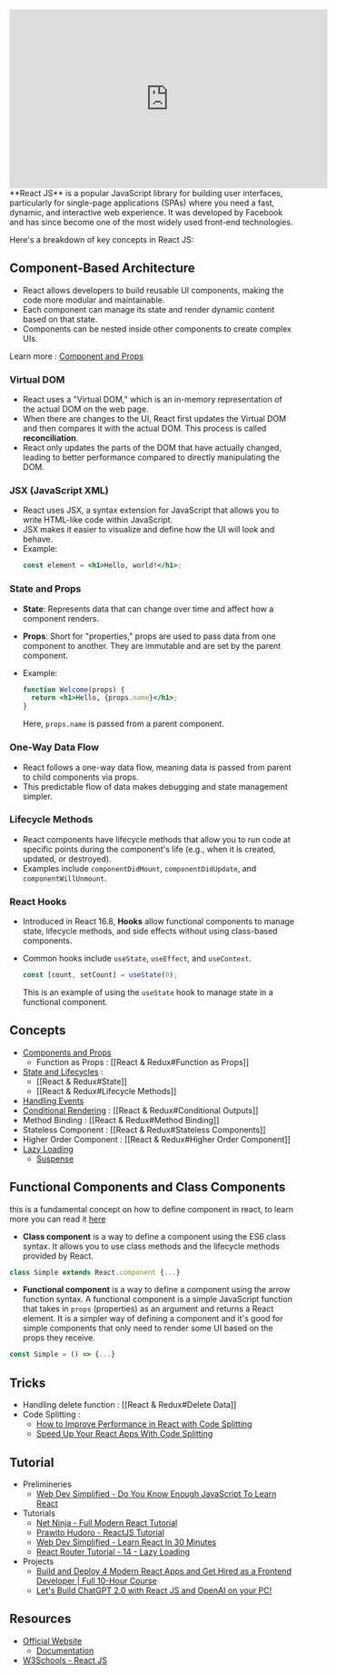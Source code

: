 <iframe width="560" height="315" src="https://www.youtube.com/embed/Tn6-PIqc4UM" title="YouTube video player" frameborder="0" allow="accelerometer; autoplay; clipboard-write; encrypted-media; gyroscope; picture-in-picture; web-share" allowfullscreen></iframe>
**React JS** is a popular JavaScript library for building user interfaces, particularly for single-page applications (SPAs) where you need a fast, dynamic, and interactive web experience. It was developed by Facebook and has since become one of the most widely used front-end technologies.

Here's a breakdown of key concepts in React JS:

## **Component-Based Architecture**
- React allows developers to build reusable UI components, making the code more modular and maintainable.
- Each component can manage its state and render dynamic content based on that state.
- Components can be nested inside other components to create complex UIs.

Learn more : [Component and Props](https://legacy.reactjs.org/docs/components-and-props.html)

### **Virtual DOM**
- React uses a "Virtual DOM," which is an in-memory representation of the actual DOM on the web page.
- When there are changes to the UI, React first updates the Virtual DOM and then compares it with the actual DOM. This process is called **reconciliation**.
- React only updates the parts of the DOM that have actually changed, leading to better performance compared to directly manipulating the DOM.

### **JSX (JavaScript XML)**
- React uses JSX, a syntax extension for JavaScript that allows you to write HTML-like code within JavaScript.
- JSX makes it easier to visualize and define how the UI will look and behave.
- Example:
    ```jsx
    const element = <h1>Hello, world!</h1>;
    ```

### **State and Props**
- **State**: Represents data that can change over time and affect how a component renders.
- **Props**: Short for "properties," props are used to pass data from one component to another. They are immutable and are set by the parent component.

- Example:
    ```jsx
    function Welcome(props) {
      return <h1>Hello, {props.name}</h1>;
    }
    ```
    
    Here, `props.name` is passed from a parent component.

### **One-Way Data Flow**
- React follows a one-way data flow, meaning data is passed from parent to child components via props.
- This predictable flow of data makes debugging and state management simpler.

### **Lifecycle Methods**
- React components have lifecycle methods that allow you to run code at specific points during the component's life (e.g., when it is created, updated, or destroyed).
- Examples include `componentDidMount`, `componentDidUpdate`, and `componentWillUnmount`.

### **React Hooks**
- Introduced in React 16.8, **Hooks** allow functional components to manage state, lifecycle methods, and side effects without using class-based components.
- Common hooks include `useState`, `useEffect`, and `useContext`.
    ```jsx
    const [count, setCount] = useState(0);
    ```
    
    This is an example of using the `useState` hook to manage state in a functional component.

## Concepts
- [Components and Props](https://reactjs.org/docs/components-and-props.html)
	- Function as Props : [[React & Redux#Function as Props]]
- [State and Lifecycles](https://reactjs.org/docs/state-and-lifecycle.html) : 
	- [[React & Redux#State]]
	- [[React & Redux#Lifecycle Methods]]
- [Handling Events](https://reactjs.org/docs/handling-events.html)
- [Conditional Rendering](https://reactjs.org/docs/conditional-rendering.html) : [[React & Redux#Conditional Outputs]]
- Method Binding : [[React & Redux#Method Binding]]
- Stateless Component : [[React & Redux#Stateless Components]]
- Higher Order Component : [[React & Redux#Higher Order Component]]
- [Lazy Loading](https://react.dev/reference/react/lazy)
	- [Suspense](https://react.dev/reference/react/Suspense)

## Functional Components and Class Components
this is a fundamental concept on how to define component in react, to learn more you can read it [here](https://www.geeksforgeeks.org/differences-between-functional-components-and-class-components-in-react/)

- **Class component** is a way to define a component using the ES6 class syntax. It allows you to use class methods and the lifecycle methods provided by React.
```javascript
class Simple extends React.component {...}
```

- **Functional component** is a way to define a component using the arrow function syntax. A functional component is a simple JavaScript function that takes in `props` (properties) as an argument and returns a React element. It is a simpler way of defining a component and it's good for simple components that only need to render some UI based on the props they receive.
```javascript
const Simple = () => {...}
```

## Tricks
- Handling delete function : [[React & Redux#Delete Data]]
- Code Splitting : 
	- [How to Improve Performance in React with Code Splitting](https://www.youtube.com/watch?v=-4fyyyQjsz8)
	- [Speed Up Your React Apps With Code Splitting](https://www.youtube.com/watch?v=JU6sl_yyZqs)

## Tutorial
- Prelimineries
	 - [Web Dev Simplified - Do You Know Enough JavaScript To Learn React](https://www.youtube.com/watch?v=JR9wsVYp8RQ)
- Tutorials
	- [Net Ninja - Full Modern React Tutorial](https://www.youtube.com/watch?v=j942wKiXFu8&list=PL4cUxeGkcC9gZD-Tvwfod2gaISzfRiP9d)
	- [Prawito Hudoro - ReactJS Tutorial](https://www.youtube.com/watch?v=5kHyviqjhCk&list=PLU4DS8KR-LJ03qEsHn9zV4qdhcWtusBqb)
	- [Web Dev Simplified - Learn React In 30 Minutes](https://www.youtube.com/watch?v=hQAHSlTtcmY)
	- [React Router Tutorial - 14 - Lazy Loading](https://www.youtube.com/watch?v=MJn4W7pR6RU)
- Projects
	- [Build and Deploy 4 Modern React Apps and Get Hired as a Frontend Developer | Full 10-Hour Course](https://www.youtube.com/watch?v=F627pKNUCVQ&list=WL)
	- [Let's Build ChatGPT 2.0 with React JS and OpenAI on your PC!](https://www.youtube.com/watch?v=qwM23_kF4v4&list=WL)


## Resources
- [Official Website](https://reactjs.org/)
	- [Documentation](https://reactjs.org/docs/getting-started.html)
- [W3Schools - React JS](https://www.w3schools.com/REACT/DEFAULT.ASP)